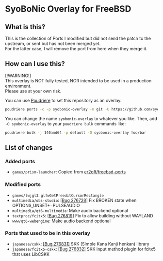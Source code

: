 # SyoBoNic Overlay for FreeBSD

## What is this?

This is the collection of Ports I modified but did not send the patch to the upstream, or sent but has not been merged yet.  
For the latter case, I will remove the port from here when they merge it.

## How can I use this?

\[!WARNING!\]  
This overlay is NOT fully tested, NOR intended to be used in a production environment.  
Please use at your own risk.

You can use [Poudriere](https://github.com/freebsd/poudriere) to set this repository as an overlay.
   
```sh
poudriere ports -c -p syobonic-overlay -m git -U https://github.com/syobocat/syobonic-overlay_freebsd.git
```
   
You can change the name `syobonic-overlay` to whatever you like.
Then, add `-O syobonic-overlay` to your `poudriere bulk` commands like:
   
```sh
poudriere bulk -j 140amd64 -p default -O syobonic-overlay foo/bar
```

## List of changes

### Added ports

- `games/prism-launcher`: Copied from [er2off/freebsd-ports](https://github.com/er2off/freebsd-ports)

### Modified ports

- `games/lwjgl3`: `glfwGetPreeditCursorRectangle`
- `multimedia/obs-studio`: [\[Bug 276728\]](https://bugs.freebsd.org/bugzilla/show_bug.cgi?id=276728) Fix BROKEN state when OPTIONS_UNSET+=PULSEAUDIO
- `multimedia/qt6-multimedia`: Make audio backend optional
- `textproc/fcitx5`: [\[Bug 276819\]](https://bugs.freebsd.org/bugzilla/show_bug.cgi?id=276819) Fix to allow building without WAYLAND
- `www/qt6-webengine`: Make audio backend optional

### Ports that used to be in this overlay

- `japanese/cskk`: [\[Bug 276831\]](https://bugs.freebsd.org/bugzilla/show_bug.cgi?id=276831) SKK (Simple Kana Kanji henkan) library
- `japanese/fcitx5-cskk`: [\[Bug 276832\]](https://bugs.freebsd.org/bugzilla/show_bug.cgi?id=276832) SKK input method plugin for fcitx5 that uses LibCSKK
